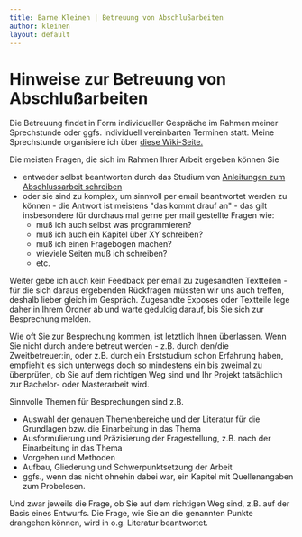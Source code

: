 ```yaml
---
title: Barne Kleinen | Betreuung von Abschlußarbeiten
author: kleinen
layout: default
---
```


# Hinweise zur Betreuung von Abschlußarbeiten

Die Betreuung findet in Form individueller Gespräche im Rahmen meiner Sprechstunde
oder ggfs. individuell vereinbarten Terminen statt.
Meine Sprechstunde organisiere ich über [diese Wiki-Seite.](https://wiki.htw-berlin.de/confluence/display/fb4crskleinen/Office+Hours+Prof.+Kleinen)

Die meisten Fragen, die sich im Rahmen Ihrer Arbeit ergeben können Sie
- entweder selbst beantworten durch das Studium von [Anleitungen zum Abschlussarbeit schreiben](../anleitung)
- oder sie sind zu komplex, um sinnvoll per email beantwortet werden zu können - die Antwort ist meistens "das kommt drauf an" - das gilt insbesondere für durchaus mal gerne per mail gestellte Fragen wie:
    - muß ich auch selbst was programmieren?
    - muß ich auch ein Kapitel über XY schreiben?
    - muß ich einen Fragebogen machen?
    - wieviele Seiten muß ich schreiben?
    - etc.

Weiter gebe ich auch kein Feedback per email zu zugesandten Textteilen - für
die sich daraus ergebenden Rückfragen müssten wir uns auch treffen, deshalb lieber gleich
im Gespräch. Zugesandte Exposes oder Textteile lege daher in Ihrem Ordner ab
und warte geduldig darauf, bis Sie sich zur Besprechung melden.

Wie oft Sie zur Besprechung kommen, ist letztlich Ihnen überlassen. Wenn Sie nicht
durch andere betreut werden - z.B. durch den/die Zweitbetreuer:in, oder z.B. durch
ein Erststudium schon Erfahrung haben, empfiehlt es sich unterwegs doch so mindestens
ein bis zweimal zu überprüfen, ob Sie auf dem richtigen Weg sind und Ihr Projekt
tatsächlich zur Bachelor- oder Masterarbeit wird.

Sinnvolle Themen für Besprechungen sind z.B.

- Auswahl der genauen Themenbereiche und der Literatur für die Grundlagen bzw. die Einarbeitung in das Thema
- Ausformulierung und Präzisierung der Fragestellung, z.B. nach der Einarbeitung in das Thema
- Vorgehen und  Methoden
- Aufbau, Gliederung und Schwerpunktsetzung der Arbeit
- ggfs., wenn das nicht ohnehin dabei war, ein Kapitel mit Quellenangaben zum Probelesen.

Und zwar jeweils die Frage, ob Sie auf dem richtigen Weg sind, z.B. auf der Basis
eines Entwurfs. Die Frage, wie Sie an die genannten Punkte drangehen können, wird in o.g. Literatur beantwortet.
